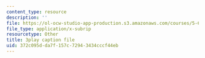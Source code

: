 ```yaml
---
content_type: resource
description: ''
file: https://ol-ocw-studio-app-production.s3.amazonaws.com/courses/5-60-thermodynamics-kinetics-spring-2008/372c095dda7f157c72943434cccf44eb_g14939TMTCE.srt
file_type: application/x-subrip
resourcetype: Other
title: 3play caption file
uid: 372c095d-da7f-157c-7294-3434cccf44eb
---
```

